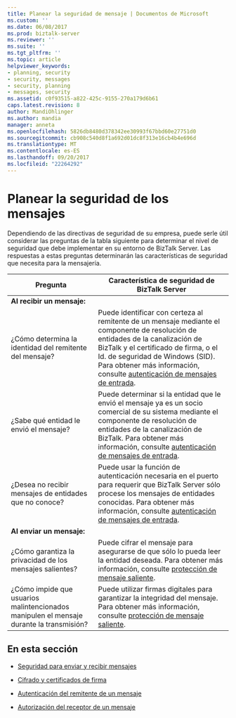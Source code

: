 ```yaml
---
title: Planear la seguridad de mensaje | Documentos de Microsoft
ms.custom: ''
ms.date: 06/08/2017
ms.prod: biztalk-server
ms.reviewer: ''
ms.suite: ''
ms.tgt_pltfrm: ''
ms.topic: article
helpviewer_keywords:
- planning, security
- security, messages
- security, planning
- messages, security
ms.assetid: c0f93515-a822-425c-9155-270a179d6b61
caps.latest.revision: 8
author: MandiOhlinger
ms.author: mandia
manager: anneta
ms.openlocfilehash: 5826db8480d378342ee30993f67bbd60e27751d0
ms.sourcegitcommit: cb908c540d8f1a692d01dc8f313e16cb4b4e696d
ms.translationtype: MT
ms.contentlocale: es-ES
ms.lasthandoff: 09/20/2017
ms.locfileid: "22264292"
---
```

# <a name="planning-message-security"></a>Planear la seguridad de los mensajes
Dependiendo de las directivas de seguridad de su empresa, puede serle útil considerar las preguntas de la tabla siguiente para determinar el nivel de seguridad que debe implementar en su entorno de BizTalk Server. Las respuestas a estas preguntas determinarán las características de seguridad que necesita para la mensajería.  
  
|Pregunta|Característica de seguridad de BizTalk Server|  
|--------------|-------------------------------------|  
|**Al recibir un mensaje:**||  
|¿Cómo determina la identidad del remitente del mensaje?|Puede identificar con certeza al remitente de un mensaje mediante el componente de resolución de entidades de la canalización de BizTalk y el certificado de firma, o el Id. de seguridad de Windows (SID). Para obtener más información, consulte [autenticación de mensajes de entrada](../core/inbound-message-authentication.md).|  
|¿Sabe qué entidad le envió el mensaje?|Puede determinar si la entidad que le envió el mensaje ya es un socio comercial de su sistema mediante el componente de resolución de entidades de la canalización de BizTalk. Para obtener más información, consulte [autenticación de mensajes de entrada](../core/inbound-message-authentication.md).|  
|¿Desea no recibir mensajes de entidades que no conoce?|Puede usar la función de autenticación necesaria en el puerto para requerir que BizTalk Server sólo procese los mensajes de entidades conocidas. Para obtener más información, consulte [autenticación de mensajes de entrada](../core/inbound-message-authentication.md).|  
|**Al enviar un mensaje:**||  
|¿Cómo garantiza la privacidad de los mensajes salientes?|Puede cifrar el mensaje para asegurarse de que sólo lo pueda leer la entidad deseada. Para obtener más información, consulte [protección de mensaje saliente](../core/outbound-message-protection.md).|  
|¿Cómo impide que usuarios malintencionados manipulen el mensaje durante la transmisión?|Puede utilizar firmas digitales para garantizar la integridad del mensaje. Para obtener más información, consulte [protección de mensaje saliente](../core/outbound-message-protection.md).|  
  
## <a name="in-this-section"></a>En esta sección  
  
-   [Seguridad para enviar y recibir mensajes](../core/security-for-sending-and-receiving-messages.md)  
  
-   [Cifrado y certificados de firma](../core/encryption-and-signing-certificates.md)  
  
-   [Autenticación del remitente de un mensaje](../core/authenticating-the-sender-of-a-message.md)  
  
-   [Autorización del receptor de un mensaje](../core/authorizing-the-receiver-of-a-message.md)
